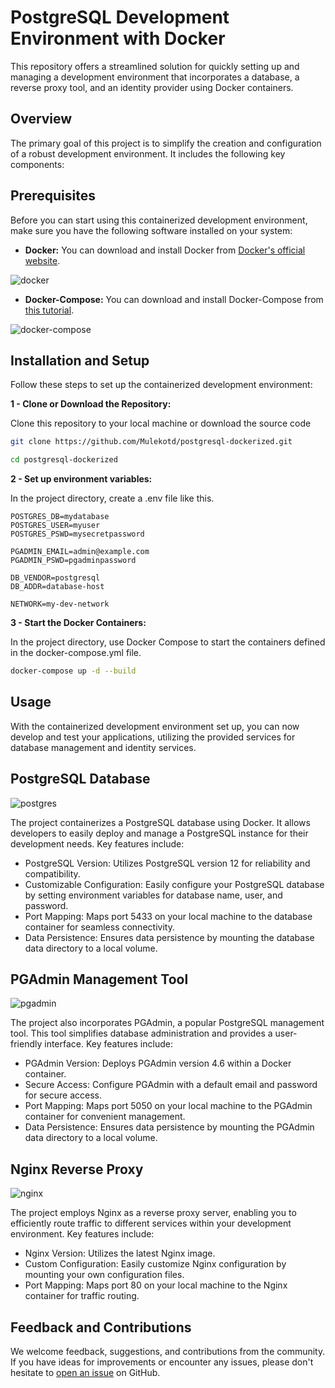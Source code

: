 # PostgreSQL Development Environment with Docker

This repository offers a streamlined solution for quickly setting up and managing a development environment that incorporates a database, a reverse proxy tool, and an identity provider using Docker containers.

## Overview

The primary goal of this project is to simplify the creation and configuration of a robust development environment. It includes the following key components:

## Prerequisites

Before you can start using this containerized development environment, make sure you have the following software installed on your system:

* **Docker:** You can download and install Docker from [Docker's official website](https://www.docker.com/get-started/).

![docker](https://upload.wikimedia.org/wikipedia/commons/thumb/4/4e/Docker_%28container_engine%29_logo.svg/2560px-Docker_%28container_engine%29_logo.svg.png)

* **Docker-Compose:** You can download and install Docker-Compose from [this tutorial](https://www.digitalocean.com/community/tutorials/how-to-install-and-use-docker-compose-on-ubuntu-20-04).

![docker-compose](https://openwhisk.apache.org/images/deployments/logo-docker-compose-text.svg)

## Installation and Setup

Follow these steps to set up the containerized development environment:

**1 - Clone or Download the Repository:**

Clone this repository to your local machine or download the source code

```bash
git clone https://github.com/Mulekotd/postgresql-dockerized.git

cd postgresql-dockerized
```

**2 - Set up environment variables:**

In the project directory, create a .env file like this.

```.env
POSTGRES_DB=mydatabase
POSTGRES_USER=myuser
POSTGRES_PSWD=mysecretpassword

PGADMIN_EMAIL=admin@example.com
PGADMIN_PSWD=pgadminpassword

DB_VENDOR=postgresql
DB_ADDR=database-host

NETWORK=my-dev-network
```

**3 - Start the Docker Containers:**

In the project directory, use Docker Compose to start the containers defined in the docker-compose.yml file.

```bash
docker-compose up -d --build
```

## Usage

With the containerized development environment set up, you can now develop and test your applications, utilizing the provided services for database management and identity services.

## PostgreSQL Database

![postgres](https://snipboard.io/aREe2G.jpg)

The project containerizes a PostgreSQL database using Docker. It allows developers to easily deploy and manage a PostgreSQL instance for their development needs. Key features include:

* PostgreSQL Version: Utilizes PostgreSQL version 12 for reliability and compatibility.
* Customizable Configuration: Easily configure your PostgreSQL database by setting environment variables for database name, user, and password.
* Port Mapping: Maps port 5433 on your local machine to the database container for seamless connectivity.
* Data Persistence: Ensures data persistence by mounting the database data directory to a local volume.

## PGAdmin Management Tool

![pgadmin](https://snipboard.io/QrXZ4E.jpg)

The project also incorporates PGAdmin, a popular PostgreSQL management tool. This tool simplifies database administration and provides a user-friendly interface. Key features include:

* PGAdmin Version: Deploys PGAdmin version 4.6 within a Docker container.
* Secure Access: Configure PGAdmin with a default email and password for secure access.
* Port Mapping: Maps port 5050 on your local machine to the PGAdmin container for convenient management.
* Data Persistence: Ensures data persistence by mounting the PGAdmin data directory to a local volume.

## Nginx Reverse Proxy

![nginx](https://snipboard.io/tIDw4x.jpg)

The project employs Nginx as a reverse proxy server, enabling you to efficiently route traffic to different services within your development environment. Key features include:

* Nginx Version: Utilizes the latest Nginx image.
* Custom Configuration: Easily customize Nginx configuration by mounting your own configuration files.
* Port Mapping: Maps port 80 on your local machine to the Nginx container for traffic routing.

## Feedback and Contributions

We welcome feedback, suggestions, and contributions from the community. If you have ideas for improvements or encounter any issues, please don't hesitate to [open an issue](https://github.com/Mulekotd/postgresql-dockerized/issues) on GitHub.
